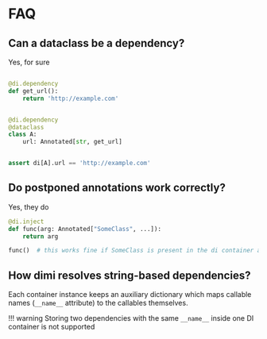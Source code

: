 # FAQ


## Can a dataclass be a dependency?

Yes, for sure

```python

@di.dependency
def get_url():
    return 'http://example.com'


@di.dependency
@dataclass
class A:
    url: Annotated[str, get_url]


assert di[A].url == 'http://example.com'
```


## Do postponed annotations work correctly?

Yes, they do

```python
@di.inject
def func(arg: Annotated["SomeClass", ...]):
    return arg

func()  # this works fine if SomeClass is present in the di container at the time of this call
```

## How dimi resolves string-based dependencies?
Each container instance keeps an auxiliary dictionary which maps callable names (`__name__` attribute) to the callables themselves.

!!! warning
    Storing two dependencies with the same `__name__` inside one DI container is not supported
